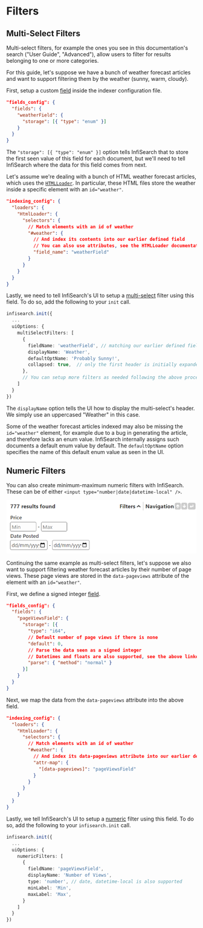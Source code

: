 # Filters

## Multi-Select Filters

Multi-select filters, for example the ones you see in this documentation's search ("User Guide", "Advanced"), allow users to filter for results belonging to one or more categories.

For this guide, let's suppose we have a bunch of weather forecast articles and want to support filtering them by the weather (sunny, warm, cloudy).

First, setup a custom [field](./indexer/fields.md) inside the indexer configuration file.

```json
"fields_config": {
  "fields": {
    "weatherField": {
      "storage": [{ "type": "enum" }]
    }
  }
}
```

The `"storage": [{ "type": "enum" }]` option tells InfiSearch that to store the first seen value of this field for each document, but we'll need to tell InfiSearch where the data for this field comes from next.

Let's assume we're dealing with a bunch of HTML weather forecast articles, which uses the [`HTMLLoader`](./indexer/files.md#html-files-loadershtmlloader). In particular, these HTML files store the weather inside a specific element with an `id="weather"`.

```json
"indexing_config": {
  "loaders": {
    "HtmlLoader": {
      "selectors": {
        // Match elements with an id of weather
        "#weather": {
          // And index its contents into our earlier defined field
          // You can also use attributes, see the HTMLLoader documentation
          "field_name": "weatherField"
        }
      }
    }
  }
}
```

Lastly, we need to tell InfiSearch's UI to setup a [multi-select](./search_configuration.md#general-options) filter using this field. To do so, add the following to your `init` call.

```ts
infisearch.init({
  ...
  uiOptions: {
    multiSelectFilters: [
      {
        fieldName: 'weatherField', // matching our earlier defined field
        displayName: 'Weather',
        defaultOptName: 'Probably Sunny!',
        collapsed: true,  // only the first header is initially expanded
      },
      // You can setup more filters as needed following the above procedures
    ]
  }
})
```

The `displayName` option tells the UI how to display the multi-select's header. We simply use an uppercased "Weather" in this case.

Some of the weather forecast articles indexed may also be missing the `id="weather"` element, for example due to a bug in generating the article, and therefore lacks an enum value. InfiSearch internally assigns such documents a default enum value by default. The `defaultOptName` option specifies the name of this default enum value as seen in the UI.

## Numeric Filters

You can also create minimum-maximum numeric filters with InfiSearch. These can be of either `<input type="number|date|datetime-local" />`.

![numeric filters example](./images/numeric_filters.png)

Continuing the same example as multi-select filters, let's suppose we also want to support filtering weather forecast articles by their number of page views. These page views are stored in the `data-pageviews` attribute of the element with an `id="weather"`.

First, we define a signed integer [field](./indexer/fields.md#field-storage).

```json
"fields_config": {
  "fields": {
    "pageViewsField": {
      "storage": [{
        "type": "i64",
        // Default number of page views if there is none
        "default": 0,
        // Parse the data seen as a signed integer
        // Datetimes and floats are also supported, see the above linked documentation
        "parse": { "method": "normal" } 
      }]
    }
  }
}
```

Next, we map the data from the `data-pageviews` attribute into the above field.

```json
"indexing_config": {
  "loaders": {
    "HtmlLoader": {
      "selectors": {
        // Match elements with an id of weather
        "#weather": {
          // And index its data-pageviews attribute into our earlier defined field
          "attr-map": {
            "[data-pageviews]": "pageViewsField"
          }
        }
      }
    }
  }
}
```

Lastly, we tell InfiSearch's UI to setup a [numeric](./search_configuration.md#setting-up-numeric-filters-and-sort-orders) filter using this field. To do so, add the following to your `infisearch.init` call.

```ts
infisearch.init({
  ...
  uiOptions: {
    numericFilters: [
      {
        fieldName: 'pageViewsField',
        displayName: 'Number of Views',
        type: 'number', // date, datetime-local is also supported
        minLabel: 'Min',
        maxLabel: 'Max',
      }
    ]
  }
})
```
